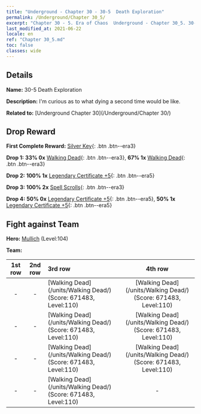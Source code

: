 ```yaml
---
title: "Underground - Chapter 30 - 30-5  Death Exploration"
permalink: /Underground/Chapter 30_5/
excerpt: "Chapter 30 - 5. Era of Chaos  Underground - Chapter 30_5. 30-5  Death Exploration"
last_modified_at: 2021-06-22
locale: en
ref: "Chapter 30_5.md"
toc: false
classes: wide
---
```


## Details

 **Name:** 30-5  Death Exploration

 **Description:**       I'm curious as to what dying a second time would be like.

 **Related to:** [Underground Chapter 30](/Underground/Chapter 30/)

## Drop Reward

 **First Complete Reward:** [Silver Key](/Items/con_693/){: .btn .btn--era3}

 **Drop 1:** **33% 0x** [Walking Dead](/Items/unt_209/){: .btn .btn--era3}, **67% 1x** [Walking Dead](/Items/unt_209/){: .btn .btn--era3}

 **Drop 2:** **100% 1x** [Legendary Certificate +5](/Items/mat_102/){: .btn .btn--era5}

 **Drop 3:** **100% 2x** [Spell Scrolls](/Items/con_694/){: .btn .btn--era3}

 **Drop 4:** **50% 0x** [Legendary Certificate +5](/Items/mat_102/){: .btn .btn--era5}, **50% 1x** [Legendary Certificate +5](/Items/mat_102/){: .btn .btn--era5}


## Fight against Team
 **Hero:** [Mullich](/heroes/Mullich/) (Level:104)

 **Team:**


  | 1st row | 2nd row | 3rd row | 4th row |
  |:----:|:----:|:----|:----:|
  | - | - | [Walking Dead](/units/Walking Dead/) (Score: 671483, Level:110)  | [Walking Dead](/units/Walking Dead/) (Score: 671483, Level:110)  |
  | - | - | [Walking Dead](/units/Walking Dead/) (Score: 671483, Level:110)  | [Walking Dead](/units/Walking Dead/) (Score: 671483, Level:110)  |
  | - | - | [Walking Dead](/units/Walking Dead/) (Score: 671483, Level:110)  | [Walking Dead](/units/Walking Dead/) (Score: 671483, Level:110)  |
  | - | - | [Walking Dead](/units/Walking Dead/) (Score: 671483, Level:110)  | - |


